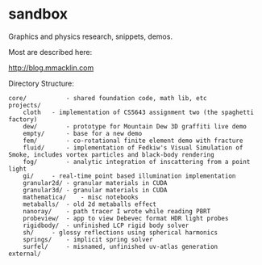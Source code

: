 sandbox
=======

Graphics and physics research, snippets, demos.

Most are described here:

http://blog.mmacklin.com

Directory Structure:

	core/			- shared foundation code, math lib, etc
	projects/
		cloth 	- implementation of CS5643 assignment two (the spaghetti factory)
		dew/		- prototype for Mountain Dew 3D graffiti live demo
		empty/		- base for a new demo
		fem/		- co-rotational finite element demo with fracture
		fluid/		- implementation of Fedkiw's Visual Simulation of Smoke, includes vortex particles and black-body rendering
		fog/		- analytic integration of inscattering from a point light
		gi/		- real-time point based illumination implementation
		granular2d/	- granular materials in CUDA
		granular3d/	- granular materials in CUDA 
		mathematica/	- misc notebooks
		metaballs/	- old 2d metaballs effect
		nanoray/	- path tracer I wrote while reading PBRT
		probeview/	- app to view Debevec format HDR light probes
		rigidbody/	- unfinished LCP rigid body solver
		sh/		- glossy reflections using spherical harmonics
		springs/	- implicit spring solver
		surfel/		- misnamed, unfinished uv-atlas generation
	external/


